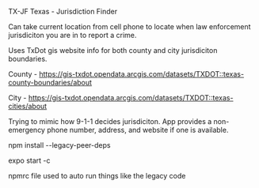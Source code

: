 TX-JF
Texas - Jurisdiction Finder

Can take current location from cell phone to locate when law enforcement jurisdiciton you are in to report a crime.  

Uses TxDot gis website info for both county and city jurisdiciton boundaries.

County - https://gis-txdot.opendata.arcgis.com/datasets/TXDOT::texas-county-boundaries/about

City - https://gis-txdot.opendata.arcgis.com/datasets/TXDOT::texas-cities/about

Trying to mimic how 9-1-1 decides jurisdiciton.  App provides a non-emergency phone number, address, and website if one is available.


npm install --legacy-peer-deps

expo start -c

npmrc file used to auto run things like the legacy code
